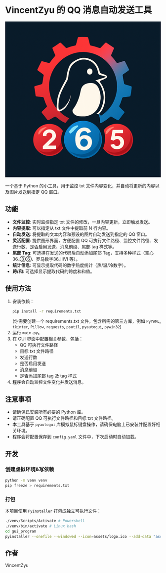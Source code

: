 # VincentZyu 的 QQ 消息自动发送工具
![logo](gui_program/assets/logo.png)


一个基于 Python 的小工具，用于监控 txt 文件内容变化，并自动将更新的内容以及图片发送到指定 QQ 窗口。

## 功能

*   **文件监控**: 实时监控指定 txt 文件的修改，一旦内容更新，立即触发发送。
*   **内容提取**: 可以指定从 txt 文件中提取前 N 行内容。
*   **自动发送**: 将提取的文本内容和预设的图片自动发送到指定的 QQ 窗口。
*   **灵活配置**: 提供图形界面，方便配置 QQ 可执行文件路径、监控文件路径、发送行数、是否启用发送、消息前缀、尾部 tag 样式等。
*   **尾部 Tag**: 可选择在发送的代码后自动添加尾部 Tag，支持多种样式（空心36_③⑥、罗马数字36_ⅢⅥ 等）。
*   **统计信息**: 可显示提取代码的数字热度统计（热/温/冷数字）。
*   **跨/和**: 可选择显示提取代码的跨度和和值。

## 使用方法

1.  安装依赖：
    ```bash
    pip install -r requirements.txt
    ```
    (你需要创建一个 requirements.txt 文件，包含所需的第三方库，例如 `PyYAML`, `tkinter`, `Pillow`, `requests`, `psutil`, `pyautogui`, `pywin32`)
2.  运行 `main.py`。
3.  在 GUI 界面中配置相关参数，包括：
    *   QQ 可执行文件路径
    *   目标 txt 文件路径
    *   发送行数
    *   是否启用发送
    *   消息前缀
    *   是否添加尾部 tag 及 tag 样式
4.  程序会自动监控文件变化并发送消息。

## 注意事项

*   请确保已安装所有必要的 Python 库。
*   请正确配置 QQ 可执行文件路径和目标 txt 文件路径。
*   本工具基于 `pyautogui` 库模拟鼠标键盘操作，请确保电脑上已安装并配置好相关环境。
*   程序会将配置保存到 `config.yaml` 文件中，下次启动时自动加载。

## 开发

### 创建虚拟环境&写依赖
```bash
python -m venv venv
pip freeze > requirements.txt
```

### 打包

本项目使用 `PyInstaller` 打包成独立可执行文件：

```bash
./venv/Scripts/Activate # Powershell
./venv/bin/activate # Linux bash
cd gui_program
pyinstaller --onefile --windowed --icon=assets/logo.ico --add-data "assets/logo.png;assets" --name=20250722v4_检测txt变化发旧版qq河内五分彩 main.py
```

## 作者

VincentZyu